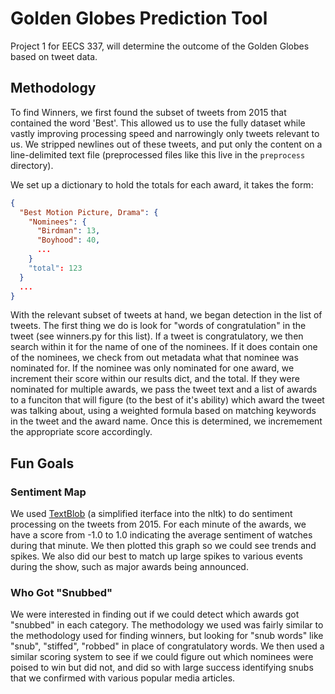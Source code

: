 # Golden Globes Prediction Tool

Project 1 for EECS 337, will determine the outcome of the Golden Globes based on
tweet data.

## Methodology

To find Winners, we first found the subset of tweets from 2015 that contained the word 'Best'.  This allowed us to use the fully dataset while vastly improving processing speed and narrowingly only tweets relevant to us.  We stripped newlines out of these tweets, and put only the content on a line-delimited text file (preprocessed files like this live in the `preprocess` directory).

We set up a dictionary to hold the totals for each award, it takes the form:

```json
{
  "Best Motion Picture, Drama": {
    "Nominees": {
      "Birdman": 13,
      "Boyhood": 40,
      ...
    } 
    "total": 123
  }
  ...
}
```

With the relevant subset of tweets at hand, we began detection in the list of tweets.  The first thing we do is look for "words of congratulation" in the tweet (see winners.py for this list).  If a tweet is congratulatory, we then search within it for the name of one of the nominees.  If it does contain one of the nominees, we check from out metadata what that nominee was nominated for.  If the nominee was only nominated for one award, we increment their score within our results dict, and the total.  If they were nominated for multiple awards, we pass the tweet text and a list of awards to a funciton that will figure (to the best of it's ability) which award the tweet was talking about, using a weighted formula based on matching keywords in the tweet and the award name.  Once this is determined, we incremement the appropriate score accordingly.

## Fun Goals

### Sentiment Map

We used [TextBlob](http://textblob.readthedocs.org/en/dev/) (a simplified iterface into the nltk) to do sentiment processing on the tweets from 2015.  For each minute of the awards, we have a score from -1.0 to 1.0 indicating the average sentiment of watches during that minute.  We then plotted this graph so we could see trends and spikes.  We also did our best to match up large spikes to various events during the show, such as major awards being announced.

###  Who Got "Snubbed"

We were interested in finding out if we could detect which awards got "snubbed" in each category.  The methodology we used was fairly similar to the methodology used for finding winners, but looking for "snub words" like "snub", "stiffed", "robbed" in place of congratulatory words.  We then used a similar scoring system to see if we could figure out which nominees were poised to win but did not, and did so with large success identifying snubs that we confirmed with various popular media articles.